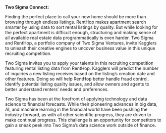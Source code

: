 **Two Sigma Connect:** 

Finding the perfect place to call your new home should be more than browsing through endless listings. RentHop makes apartment search smarter by using data to sort rental listings by quality. But while looking for the perfect apartment is difficult enough, structuring and making sense of all available real estate data programmatically is even harder. Two Sigma and RentHop, a portfolio company of Two Sigma Ventures, invite Kagglers to unleash their creative engines to uncover business value in this unique recruiting competition.

Two Sigma invites you to apply your talents in this recruiting competition featuring rental listing data from RentHop. Kagglers will predict the number of inquiries a new listing receives based on the listing’s creation date and other features. Doing so will help RentHop better handle fraud control, identify potential listing quality issues, and allow owners and agents to better understand renters’ needs and preferences.

Two Sigma has been at the forefront of applying technology and data science to financial forecasts. While their pioneering advances in big data, AI, and machine learning in the financial world have been pushing the industry forward, as with all other scientific progress, they are driven to make continual progress. This challenge is an opportunity for competitors to gain a sneak peek into Two Sigma’s data science work outside of finance.
